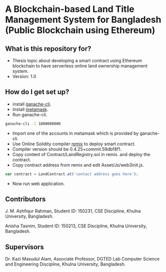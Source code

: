 # A Blockchain-based Land Title Management System for Bangladesh (Public Blockchain using Ethereum)

## What is this repository for?

* Thesis topic about developing a smart contract using Ethereum blockchain to have serverless online land ownership management system.
* Version: 1.0

## How do I get set up?
* install [ganache-cli](https://github.com/trufflesuite/ganache-cli).
* Install [metamask](https://metamask.io/).
* Run ganache-cli.
```bash
ganache-cli -l 1000000000
```
* Import one of the accounts in metamask which is provided by ganache-cli.
* Use Online Solidity compiler [remix](https://remix.ethereum.org/#optimize=false&version=soljson-v0.4.25+commit.59dbf8f1.js/) to deploy smart contract.
* Compiler version should be 0.4.25+commit.59dbf8f1.
* Copy content of Contract/LandRegistry.sol in remix. and deploy the contract.
* Copy contract address from remix and edit Asset/Js/web3init.js.
```js
var contract = LandContract.at('contact address goes here');
```
* Now run web application. 

## Contributors

J. M. Ashfiqur Rahman,
Student ID: 150231,
CSE Discipline, Khulna University,
Bangladesh.

Anisha Tasnim,
Student ID: 150213,
CSE Discipline, Khulna University,
Bangladesh.

## Supervisors

Dr. Kazi Masudul Alam,
Associate Professor, DGTED Lab
Computer Science and Engineering Discipline,
Khulna University,
Bangladesh.
